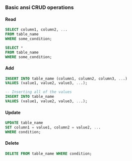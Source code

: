 ### Basic ansi CRUD operations

#### Read
```sql
SELECT column1, column2, ...
FROM table_name
WHERE some_condition;

SELECT * 
FROM table_name
WHERE some_condition;
```
#### Add
```sql
INSERT INTO table_name (column1, column2, column3, ...)
VALUES (value1, value2, value3, ...); 

-- Inserting all of the values
INSERT INTO table_name
VALUES (value1, value2, value3, ...); 
```

#### Update
```sql
UPDATE table_name
SET column1 = value1, column2 = value2, ...
WHERE condition;
```

#### Delete
```sql
DELETE FROM table_name WHERE condition;
```
